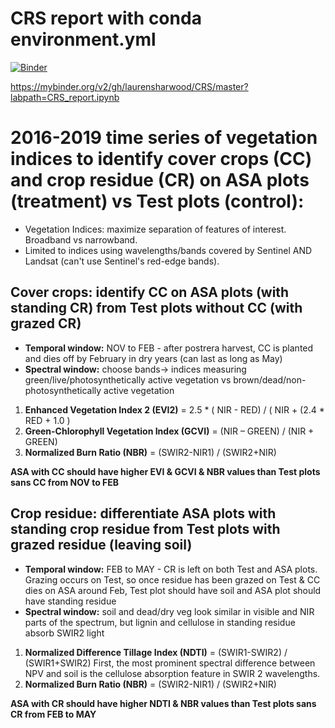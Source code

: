 # CRS report with conda environment.yml

[![Binder](https://mybinder.org/badge_logo.svg)](https://mybinder.org/v2/gh/laurensharwood/CRS/master?labpath=CRS_report.ipynb)

https://mybinder.org/v2/gh/laurensharwood/CRS/master?labpath=CRS_report.ipynb

# 2016-2019 time series of vegetation indices to identify cover crops (CC) and crop residue (CR) on ASA plots (treatment) vs Test plots (control):  
- Vegetation Indices: maximize separation of features of interest. Broadband vs narrowband.  
- Limited to indices using wavelengths/bands covered by Sentinel AND Landsat (can't use Sentinel's red-edge bands).  

## <b>Cover crops:</b> identify CC on ASA plots (with standing CR) from Test plots without CC (with grazed CR)  
- <b>Temporal window:</b> NOV to FEB - after postrera harvest, CC is planted and dies off by February in dry years (can last as long as May)  
- <b>Spectral window:</b> choose bands-> indices measuring green/live/photosynthetically active vegetation vs brown/dead/non-photosynthetically active vegetation  
1) <b>Enhanced Vegetation Index 2 (EVI2)</b> = 2.5 * ( NIR - RED) / ( NIR + (2.4 * RED + 1.0 )    
2) <b>Green-Chlorophyll Vegetation Index (GCVI)</b> = (NIR – GREEN) / (NIR + GREEN)  
2) <b>Normalized Burn Ratio (NBR)</b> = (SWIR2-NIR1) / (SWIR2+NIR) 

<b> ASA with CC should have higher EVI & GCVI & NBR values than Test plots sans CC from NOV to FEB </b>


## <b>Crop residue:</b> differentiate ASA plots with standing crop residue from Test plots with grazed residue (leaving soil)  
- <b>Temporal window:</b> FEB to MAY - CR is left on both Test and ASA plots. Grazing occurs on Test, so once residue has been grazed on Test & CC dies on ASA around Feb, Test plot should have soil and ASA plot should have standing residue  
- <b>Spectral window:</b> soil and dead/dry veg look similar in visible and NIR parts of the spectrum, but lignin and cellulose in standing residue absorb SWIR2 light  
1) <b>Normalized Difference Tillage Index (NDTI)</b> = (SWIR1-SWIR2) / (SWIR1+SWIR2) First, the most prominent spectral difference between NPV and soil is the cellulose absorption feature in SWIR 2 wavelengths.   
2) <b>Normalized Burn Ratio (NBR)</b> = (SWIR2-NIR1) / (SWIR2+NIR) 

<b> ASA with CR should have higher NDTI & NBR values than Test plots sans CR from FEB to MAY </b>
